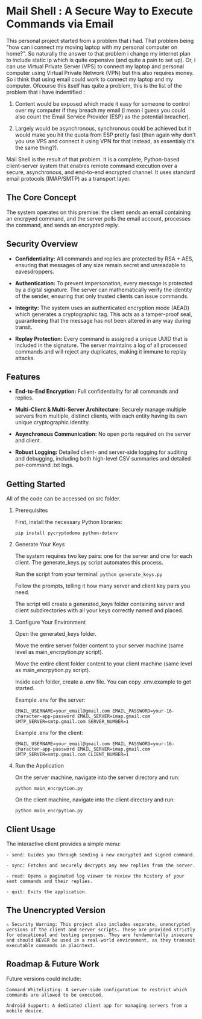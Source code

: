 # **Mail Shell** : A Secure Way to Execute Commands via Email

This personal project started from a problem that i had. That problem being "how can i connect my moving laptop with my personal computer on home?". So naturally the answer to that problem i change my internet plan to include static ip which is quite expensive (and quite a pain to set up). Or, i can use Virtual Private Server (VPS) to connect my laptop and personal computer using Virtual Private Network (VPN) but this also requires money. So i think that using email could work to connect my laptop and my computer. Ofcourse this itself has quite a problem, this is the list of the problem that i have indentified : 

1. Content would be exposed which made it easy for someone to control over my computer if they breach my email (i mean i guess you could also count the Email Service Provider (ESP) as the potential breacher).

2. Largely would be asynchronous, synchronous could be achieved but it would make you hit the quota from ESP pretty fast (then again why don't you use VPS and connect it using VPN for that instead, as essentialy it's the same thing?).

Mail Shell is the result of that problem. It is a complete, Python-based client-server system that enables remote command execution over a secure, asynchronous, and end-to-end encrypted channel. It uses standard email protocols (IMAP/SMTP) as a transport layer.

## The Core Concept

The system operates on this premise: the client sends an email containing an encrpyed command, and the server polls the email account, processes the command, and sends an encrypted reply. 

## Security Overview

* **Confidentiality:** All commands and replies are protected by RSA + AES, ensuring that messages of any size remain secret and unreadable to eavesdroppers.

* **Authentication:** To prevent impersonation, every message is protected by a digital signature. The server can mathematically verify the identity of the sender, ensuring that only trusted clients can issue commands.

* **Integrity:** The system uses an authenticated encryption mode (AEAD) which generates a cryptographic tag. This acts as a tamper-proof seal, guaranteeing that the message has not been altered in any way during transit.

* **Replay Protection:** Every command is assigned a unique UUID that is included in the signature. The server maintains a log of all processed commands and will reject any duplicates, making it immune to replay attacks.

## Features

* **End-to-End Encryption:** Full confidentiality for all commands and replies.

* **Multi-Client & Multi-Server Architecture:** Securely manage multiple servers from multiple, distinct clients, with each entity having its own unique cryptographic identity.

* **Asynchronous Communication:** No open ports required on the server and client.

* **Robust Logging:** Detailed client- and server-side logging for auditing and debugging, including both high-level CSV summaries and detailed per-command .txt logs.

## Getting Started

All of the code can be accessed on src folder.

1. Prerequisites

    First, install the necessary Python libraries:

    `pip install pycryptodome python-dotenv`

2. Generate Your Keys

    The system requires two key pairs: one for the server and one for each client. The generate_keys.py script automates this process.

    Run the script from your terminal: `python generate_keys.py`

    Follow the prompts, telling it how many server and client key pairs you need.

    The script will create a generated_keys folder containing server and client subdirectories with all your keys correctly named and placed.

3. Configure Your Environment

    Open the generated_keys folder.

    Move the entire server folder content to your server machine (same level as main_encrpytion.py script).

    Move the entire client folder content to your client machine (same level as main_encrpytion.py script).

    Inside each folder, create a .env file. You can copy .env.example to get started.

    Example .env for the server:

    `EMAIL_USERNAME=your_email@gmail.com
    EMAIL_PASSWORD=your-16-character-app-password
    EMAIL_SERVER=imap.gmail.com
    SMTP_SERVER=smtp.gmail.com
    SERVER_NUMBER=1`

    Example .env for the client:

    `EMAIL_USERNAME=your_email@gmail.com
    EMAIL_PASSWORD=your-16-character-app-password
    EMAIL_SERVER=imap.gmail.com
    SMTP_SERVER=smtp.gmail.com
    CLIENT_NUMBER=1`

4. Run the Application

    On the server machine, navigate into the server directory and run:

    `python main_encrpytion.py`

    On the client machine, navigate into the client directory and run:

    `python main_encrpytion.py`

## Client Usage

The interactive client provides a simple menu:

    - send: Guides you through sending a new encrypted and signed command.

    - sync: Fetches and securely decrypts any new replies from the server.

    - read: Opens a paginated log viewer to review the history of your sent commands and their replies.

    - quit: Exits the application.

## The Unencrypted Version

    ⚠️ Security Warning: This project also includes separate, unencrypted versions of the client and server scripts. These are provided strictly for educational and testing purposes. They are fundamentally insecure and should NEVER be used in a real-world environment, as they transmit executable commands in plaintext.

## Roadmap & Future Work

Future versions could include:

    Command Whitelisting: A server-side configuration to restrict which commands are allowed to be executed.

    Android Support: A dedicated client app for managing servers from a mobile device.